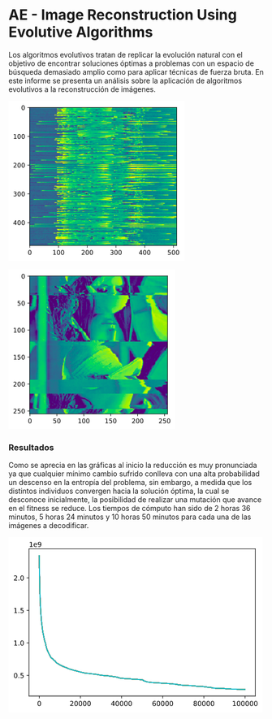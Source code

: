 # AE - Image Reconstruction Using Evolutive Algorithms

Los algoritmos evolutivos tratan de replicar la evolución natural con el objetivo de encontrar soluciones óptimas a problemas con un espacio de búsqueda demasiado amplio como para aplicar técnicas de fuerza bruta. En este informe se presenta un análisis sobre la aplicación de algoritmos evolutivos a la reconstrucción de imágenes. 

![](https://github.com/Matesanz/Image_Reconstruction_Evolutive_Algorithms/blob/master/images/disordered_img.png)

![](https://github.com/Matesanz/Image_Reconstruction_Evolutive_Algorithms/blob/master/images/256_img.png)

### Resultados

Como se aprecia en las gráficas  al inicio la reducción es muy pronunciada ya que cualquier mínimo cambio sufrido conlleva con una alta probabilidad un descenso en la entropía del problema, sin embargo, a medida que los distintos individuos convergen hacia la solución óptima, la cual se desconoce inicialmente, la posibilidad de realizar una mutación que avance en el fitness se reduce. Los tiempos de cómputo han sido de 2 horas 36 minutos, 5 horas 24 minutos y 10 horas 50 minutos para cada una de las imágenes a decodificar. 

![](https://github.com/Matesanz/Image_Reconstruction_Evolutive_Algorithms/blob/master/graphs/960_graph.png)
